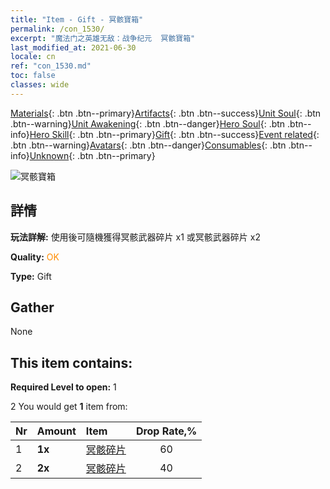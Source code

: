 ```yaml
---
title: "Item - Gift - 冥骸寶箱"
permalink: /con_1530/
excerpt: "魔法门之英雄无敌：战争纪元  冥骸寶箱"
last_modified_at: 2021-06-30
locale: cn
ref: "con_1530.md"
toc: false
classes: wide
---
```

 [Materials](/ItemsCN/){: .btn .btn--primary}[Artifacts](/ItemsCN/Artifacts/){: .btn .btn--success}[Unit Soul](/ItemsCN/UnitSoul/){: .btn .btn--warning}[Unit Awakening](/ItemsCN/UnitAwakening/){: .btn .btn--danger}[Hero Soul](/ItemsCN/HeroSoul/){: .btn .btn--info}[Hero Skill](/ItemsCN/HeroSkill/){: .btn .btn--primary}[Gift](/ItemsCN/Gift/){: .btn .btn--success}[Event related](/ItemsCN/Events/){: .btn .btn--warning}[Avatars](/ItemsCN/Avatars/){: .btn .btn--danger}[Consumables](/ItemsCN/Consumables/){: .btn .btn--info}[Unknown](/ItemsCN/Unknown/){: .btn .btn--primary}

 ![冥骸寶箱](/images/t/i_907144.png)

## 詳情
 **玩法詳解:** 使用後可隨機獲得冥骸武器碎片 x1 或冥骸武器碎片 x2

 **Quality:** <span style="color: #FF8C00">OK</span>

 **Type:** Gift

## Gather

  None

## This item contains:

 **Required Level to open:** 1

 2 You would get **1** item  from:

  | Nr | Amount |     Item    | Drop Rate,% |
  |:---|:-------|:------------|:---------:|
  | 1 |  **1x** | [冥骸碎片](/cn/Items/con_980/) | 60 | 
  | 2 |  **2x** | [冥骸碎片](/cn/Items/con_980/) | 40 | 
